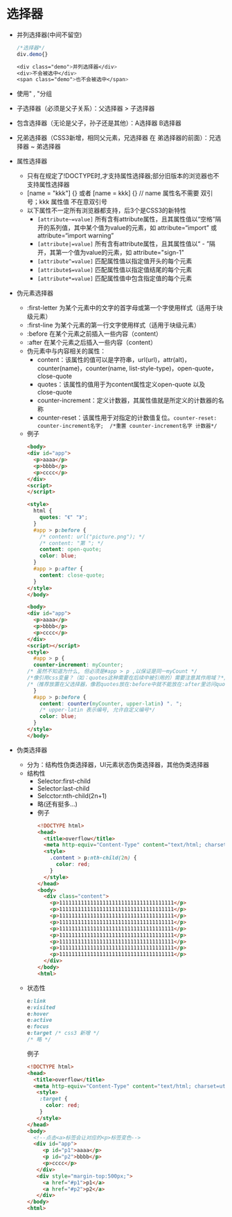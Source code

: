 # 选择器

- 并列选择器(中间不留空)
  ```css
  /*选择器*/
  div.demo{}   

  <div class="demo">并列选择器</div>
  <div>不会被选中</div>
  <span class="demo">也不会被选中</span>
  ```
  
- 使用" , "分组
- 子选择器（必须是父子关系）：父选择器 > 子选择器
- 包含选择器（无论是父子，孙子还是其他）：A选择器  B选择器
- 兄弟选择器（CSS3新增，相同父元素，兄选择器 在 弟选择器的前面）：兄选择器 ~ 弟选择器
- 属性选择器
  * 只有在规定了!DOCTYPE时,才支持属性选择器;部分旧版本的浏览器也不支持属性选择器
  * [name = "kkk"] {} 或者 [name = kkk] {}  // name 属性名不需要 双引号；kkk 属性值 不在意双引号
  * 以下属性不一定所有浏览器都支持，后3个是CSS3的新特性
    - `[attribute~=value]` 所有含有attribute属性，且其属性值以“空格”隔开的系列值，其中某个值为value的元素，如 attribute=“import” 或 attribute=“import warning”
    - `[attribute|=value]` 所有含有attribute属性，且其属性值以“ - ”隔开，其第一个值为value的元素，如 attribute="sign-1" 
    - `[attribute^=value]` 匹配属性值以指定值开头的每个元素
    - `[attribute$=value]` 匹配属性值以指定值结尾的每个元素
    - `[attribute*=value]` 匹配属性值中包含指定值的每个元素
- 伪元素选择器
  - :first-letter  为某个元素中的文字的首字母或第一个字使用样式（适用于块级元素）
  - :first-line  为某个元素的第一行文字使用样式（适用于块级元素）
  - :before   在某个元素之前插入一些内容（content）
  - :after   在某个元素之后插入一些内容（content）
  - 伪元素中与内容相关的属性：
    * content：该属性的值可以是字符串，url(url)，attr(alt)，counter(name)，counter(name, list-style-type)，open-quote，close-quote
    * quotes：该属性的值用于为content属性定义open-quote 以及 close-quote
    * counter-increment：定义计数器，其属性值就是所定义的计数器的名称
    * counter-reset：该属性用于对指定的计数值复位。`counter-reset: counter-increment名字;  /*重置 counter-increment名字 计数器*/`
  - 例子
    ```html
    <body>
    <div id="app">
      <p>aaaa</p>
      <p>bbbb</p>
      <p>cccc</p>
    </div>
    <script>
    </script>
    
    <style>
      html {
        quotes: "《" "》";
      }
      #app > p:before {
        /* content: url("picture.png"); */
        /* content: "第 "; */
        content: open-quote;
        color: blue;
      }
      #app > p:after {
        content: close-quote;
      }
    </style>
    </body>
    ```
    ```html
    <body>
    <div id="app">
      <p>aaaa</p>
      <p>bbbb</p>
      <p>cccc</p>
    </div>
    <script></script>
    <style>
      #app > p {
      counter-increment: myCounter; 
    /* 虽然不知道为什么, 但必须是#app > p ,以保证是同一myCount */
    /*像引用css变量？（如：quotes这种需要在后续中被引用的）需要注意其作用域？*/
    /*（推荐放置在父选择器，像若quotes放在:before中就不能放在:after里访问quotes了）*/
      }
      #app > p:before {
        content: counter(myCounter, upper-latin) ". "; 
        /* upper-latin 表示编号, 允许自定义编号*/
        color: blue;
      }
    </style>
    </body>
    ```
- 伪类选择器  
  * 分为：结构性伪类选择器，UI元素状态伪类选择器，其他伪类选择器
  * 结构性
    - Selector:first-child
    - Selector:last-child
    - Selcctor:nth-child(2n+1)
    - 略(还有挺多...)
    - 例子
      ```html
      <!DOCTYPE html>
      <head>
        <title>overflow</title>
        <meta http-equiv="Content-Type" content="text/html; charset=utf-8"/>
      	<style>
      	  .content > p:nth-child(2n) {
            color: red;
      	  }
      	</style>
      </head>
      <body>
        <div class="content">
      	  <p>1111111111111111111111111111111111111</p>
      	  <p>1111111111111111111111111111111111111</p>
      	  <p>1111111111111111111111111111111111111</p>
      	  <p>1111111111111111111111111111111111111</p>
      	  <p>1111111111111111111111111111111111111</p>
      	  <p>1111111111111111111111111111111111111</p>
      	  <p>1111111111111111111111111111111111111</p>
      	  <p>1111111111111111111111111111111111111</p>
      	  <p>1111111111111111111111111111111111111</p>
      	</div>
      </body>
      <html>
      ```
   * 状态性
     ```css
     e:link
     e:visited
     e:hover
     e:active
     e:focus
     e:target /* css3 新增 */
     /* 略 */
     ```
     例子
     ```html
     <!DOCTYPE html>
     <head>
       <title>overflow</title>
       <meta http-equiv="Content-Type" content="text/html; charset=utf-8"/>
     	<style>
         :target {
           color: red;
         }
     	</style>
     </head>
     <body>
       <!--点击<a>标签会让对应的<p>标签变色-->
       <div id="app">
          <p id="p1">aaaa</p>
          <p id="p2">bbbb</p>
          <p>cccc</p>
        </div>
        <div style="margin-top:500px;">
          <a href="#p1">p1</a>
          <a href="#p2">p2</a>
        </div>
     </body>
     <html>
     ```


